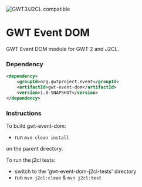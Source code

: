 ![GWT3/J2CL compatible](https://img.shields.io/badge/GWT3/J2CL-compatible-brightgreen.svg)

# GWT Event DOM
GWT Event DOM module for GWT 2 and J2CL.

### Dependency

```xml
<dependency>
    <groupId>org.gwtproject.event</groupId>
    <artifactId>gwt-event-dom</artifactId>
    <version>1.0-SNAPSHOT</version>
</dependency>
```

### Instructions
To build gwt-event-dom:

* run `mvn clean install`

on the parent directory.

To run the j2cl tests:

* switch to the 'gwt-event-dom-j2cl-tests' directory
* run `mvn j2cl:clean` & `mvn j2cl:test`

